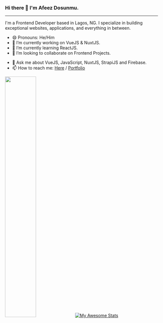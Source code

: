 ### Hi there 👋 I'm Afeez Dosunmu.


-------------------------------------------------------------------------

I'm a Frontend Developer based in Lagos, NG. I specialize in building exceptional websites, applications, and everything in between.
<!-- [![Anurag's GitHub stats](https://github-readme-stats.vercel.app/api?username=haayzeed)](https://github.com/anuraghazra/github-readme-stats) -->
<!-- [![Top Langs](https://github-readme-stats.vercel.app/api/top-langs/?username=haayzeed&layout=compact)](https://github.com/anuraghazra/github-readme-stats) -->



<!-- ![](https://komarev.com/ghpvc/?username=haayzeed) -->

<!--
**Haayzeed/haayzeed** is a ✨ _special_ ✨ repository because its `README.md` (this file) appears on your GitHub profile.

Here are some ideas to get you started:-->
- 😄 Pronouns: He/Him
- 🔭 I’m currently working on VueJS & NuxtJS.
- 🌱 I’m currently learning ReactJS.
- 👯 I’m looking to collaborate on Frontend Projects.
<!-- - 🤔 I’m looking for help with ... -->
- 💬 Ask me about VueJS, JavaScript, NuxtJS, StrapiJS and Firebase.
- 📫 How to reach me: <a href="mailto:dosunmuafeez37@gmail.com">Here</a> / <a href="https://dosunmu.netlify.app">Portfolio</a>  

<!-- - ⚡ Fun fact: ... -->

<a  href="http://github.com/haayzeed"><img src="https://github-readme-streak-stats.herokuapp.com/?user=haayzeed&stroke=ffffff&background=0D1117&ring=5BCDEC&fire=5BCDEC&currStreakNum=ffffff&currStreakLabel=5BCDEC&sideNums=ffffff&sideLabels=ffffff&dates=ffffff&hide_border=true" width="45%"/></a>
[![My Awesome Stats](https://awesome-github-stats.azurewebsites.net/user-stats/haayzeed?cardType=octocat&theme=dark&preferLogin=true)](https://git.io/awesome-stats-card)

